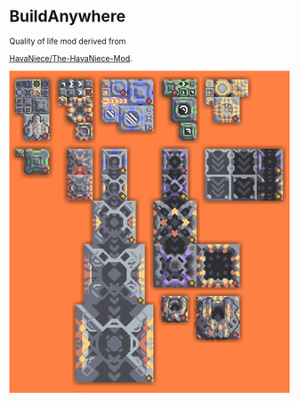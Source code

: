 # BuildAnywhere

Quality of life mod derived from

[HavaNiece/The-HavaNiece-Mod](https://github.com/HavaNiece/The-HavaNiece-Mod).

![Example](https://github.com/HavaNiece/BuildAnywhere/blob/main/img/example.jpg)
